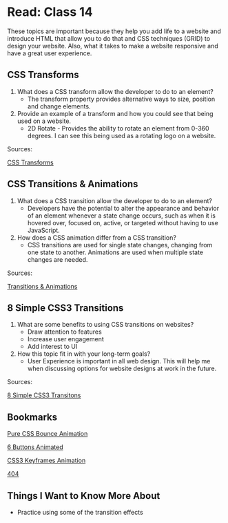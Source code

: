 # Read: Class 14

These topics are important because they help you add life to a website and introduce HTML that allow you to do that and CSS techniques (GRID) to design your website.  Also, what it takes to make a website responsive and have a great user experience.

## CSS Transforms

1. What does a CSS transform allow the developer to do to an element?
    * The transform property provides alternative ways to size, position and change elements.
1. Provide an example of a transform and how you could see that being used on a website.
    * 2D Rotate - Provides the ability to rotate an element from 0-360 degrees.  I can see this being used as a rotating logo on a website.

Sources:

[CSS Transforms](https://learn.shayhowe.com/advanced-html-css/css-transforms/)

## CSS Transitions & Animations

1. What does a CSS transition allow the developer to do to an element?
    * Developers have the potential to alter the appearance and behavior of an element whenever a state change occurs, such as when it is hovered over, focused on, active, or targeted without having to use JavaScript.
1. How does a CSS animation differ from a CSS transition?
    * CSS transitions are used for single state changes, changing from one state to another.  Animations are used when multiple state changes are needed.

Sources:

[Transitions & Animations](https://learn.shayhowe.com/advanced-html-css/transitions-animations/)

## 8 Simple CSS3 Transitions

1. What are some benefits to using CSS transitions on websites?
    * Draw attention to features
    * Increase user engagement
    * Add interest to UI
1. How this topic fit in with your long-term goals?
    * User Experience is important in all web design.  This will help me when discussing options for website designs at work in the future.

Sources:

[8 Simple CSS3 Transitons](https://www.webdesignerdepot.com/2014/05/8-simple-css3-transitions-that-will-wow-your-users)

## Bookmarks

[Pure CSS Bounce Animation](https://codepen.io/dp_lewis/pen/QWMxRR)

[6 Buttons Animated](https://codepen.io/retyui/pen/ByoaXV)

[CSS3 Keyframes Animation](https://codepen.io/akshaychauhan/pen/dyBqVo)

[404](https://codepen.io/kieranfivestars/pen/MYdQxX)

## Things I Want to Know More About

* Practice using some of the transition effects

